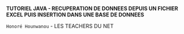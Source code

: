 **TUTORIEL JAVA - RECUPERATION DE DONNEES DEPUIS UN FICHIER EXCEL PUIS INSERTION DANS UNE BASE DE DONNEES**

``Honoré Hounwanou`` - LES TEACHERS DU NET 
